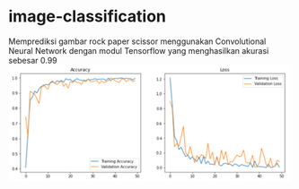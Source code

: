 # image-classification
Memprediksi gambar rock paper scissor menggunakan Convolutional Neural Network dengan modul Tensorflow yang menghasilkan akurasi sebesar 0.99
![](Accuracy%20and%20Loss.PNG)
